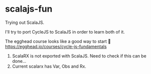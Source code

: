 # scalajs-fun

Trying out ScalaJS.

I'll try to port CycleJS to ScalaJS in order to learn both of it.

The egghead course looks like a good way to start 🤔
https://egghead.io/courses/cycle-js-fundamentals

1. ScalaRX is not exported with ScalaJS. Need to check if this can be done...
2. Current scalarx has Var, Obs and Rx.
